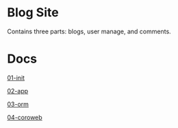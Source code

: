 # Blog Site

Contains three parts: blogs, user manage, and comments.

# Docs

[01-init](./docs/01-init_env.md)

[02-app](./docs/02-app.md)

[03-orm](./docs/03-orm.md)

[04-coroweb](./docs/04-coroweb.md)

